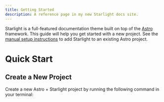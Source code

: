```yaml
---
title: Getting Started
description: A reference page in my new Starlight docs site.
---
```


Starlight is a full-featured documentation theme built on top of the <a href="">Astro</a> framework. This guide will help you get started with a new project. See the <a href="">manual setup instructions</a> to add Starlight to an existing Astro project.

# Quick Start

## Create a New Project

Create a new Astro + Starlight project by running the following command in your terminal: